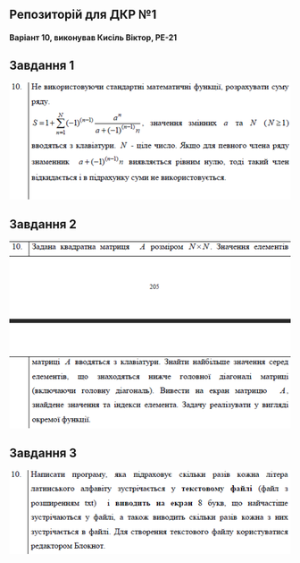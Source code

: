 ## Репозиторій для ДКР №1
#### Варіант 10, виконував Кисіль Віктор, РЕ-21

## Завдання 1

![Alt text](/task1var.png?raw=true "Optional Title")

## Завдання 2

![Alt text](/task2var.png?raw=true "Optional Title")

## Завдання 3

![Alt text](/task3var.png?raw=true "Optional Title")
